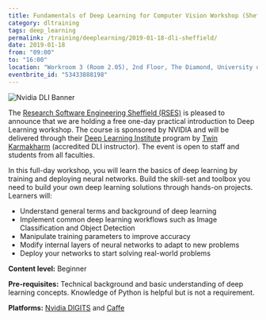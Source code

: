 ```yaml
---
title: Fundamentals of Deep Learning for Computer Vision Workshop (Sheffield)
category: dltraining
tags: deep_learning
permalink: /training/deeplearning/2019-01-18-dli-sheffield/
date: 2019-01-18
from: "09:00"
to: "16:00"
location: "Workroom 3 (Room 2.05), 2nd Floor, The Diamond, University of Sheffield"
eventbrite_id: "53433888198"
---
```


![Nvidia DLI Banner](/assets/images/DLI-email-header-motif-640x150.jpg)

The [Research Software Engineering Sheffield (RSES)](/) is pleased to announce that we are holding a free one-day practical introduction to Deep Learning workshop. The course is sponsored by NVIDIA and will be delivered through their [Deep Learning Institute](https://www.nvidia.com/en-us/deep-learning-ai/education/) program by [Twin Karmakharm](/contact/twin-karmakharm) (accredited DLI instructor). The event is open to staff and students from all faculties.

In this full-day workshop, you will learn the basics of deep learning by training and deploying neural networks. Build the skill-set and toolbox you need to build your own deep learning solutions through hands-on projects. Learners will:

* Understand general terms and background of deep learning
* Implement common deep learning workflows such as Image Classification and Object Detection
* Manipulate training parameters to improve accuracy
* Modify internal layers of neural networks to adapt to new problems
* Deploy your networks to start solving real-world problems

**Content level:** Beginner

**Pre-requisites:** Technical background and basic understanding of deep learning concepts. Knowledge of Python is helpful but is not a requirement.

**Platforms:** [Nvidia DIGITS](https://developer.nvidia.com/digits) and [Caffe](https://caffe.berkeleyvision.org/)

